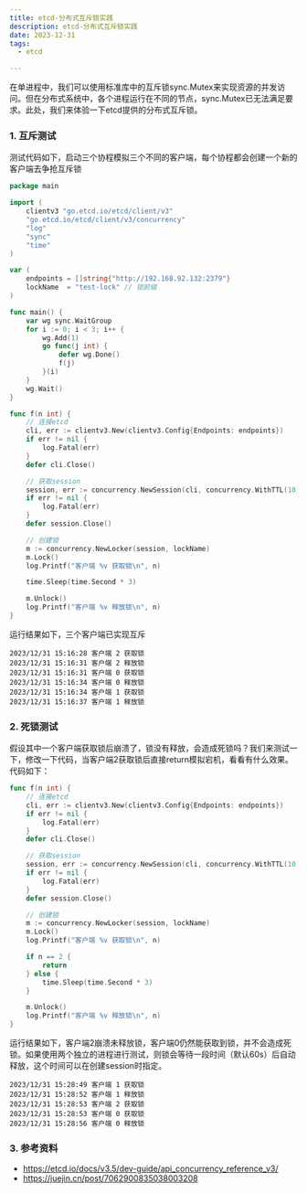 ```yaml
---
title: etcd-分布式互斥锁实践
description: etcd-分布式互斥锁实践
date: 2023-12-31
tags:
  - etcd

---
```


在单进程中，我们可以使用标准库中的互斥锁sync.Mutex来实现资源的并发访问。但在分布式系统中，各个进程运行在不同的节点，sync.Mutex已无法满足要求。此处，我们来体验一下etcd提供的分布式互斥锁。

### 1. 互斥测试

测试代码如下，启动三个协程模拟三个不同的客户端，每个协程都会创建一个新的客户端去争抢互斥锁



```go
package main

import (
	clientv3 "go.etcd.io/etcd/client/v3"
	"go.etcd.io/etcd/client/v3/concurrency"
	"log"
	"sync"
	"time"
)

var (
	endpoints = []string{"http://192.168.92.132:2379"}
	lockName  = "test-lock" // 锁前缀
)

func main() {
	var wg sync.WaitGroup
	for i := 0; i < 3; i++ {
		wg.Add(1)
		go func(j int) {
			defer wg.Done()
			f(j)
		}(i)
	}
	wg.Wait()
}

func f(n int) {
	// 连接etcd
	cli, err := clientv3.New(clientv3.Config{Endpoints: endpoints})
	if err != nil {
		log.Fatal(err)
	}
	defer cli.Close()

	// 获取session
	session, err := concurrency.NewSession(cli, concurrency.WithTTL(10))
	if err != nil {
		log.Fatal(err)
	}
	defer session.Close()

	// 创建锁
	m := concurrency.NewLocker(session, lockName)
	m.Lock()
	log.Printf("客户端 %v 获取锁\n", n)

	time.Sleep(time.Second * 3)

	m.Unlock()
	log.Printf("客户端 %v 释放锁\n", n)
}
```



运行结果如下，三个客户端已实现互斥

```
2023/12/31 15:16:28 客户端 2 获取锁
2023/12/31 15:16:31 客户端 2 释放锁
2023/12/31 15:16:31 客户端 0 获取锁
2023/12/31 15:16:34 客户端 0 释放锁
2023/12/31 15:16:34 客户端 1 获取锁
2023/12/31 15:16:37 客户端 1 释放锁
```

### 2. 死锁测试

假设其中一个客户端获取锁后崩溃了，锁没有释放，会造成死锁吗？我们来测试一下，修改一下代码，当客户端2获取锁后直接return模拟宕机，看看有什么效果。代码如下：

```go
func f(n int) {
	// 连接etcd
	cli, err := clientv3.New(clientv3.Config{Endpoints: endpoints})
	if err != nil {
		log.Fatal(err)
	}
	defer cli.Close()

	// 获取session
	session, err := concurrency.NewSession(cli, concurrency.WithTTL(10))
	if err != nil {
		log.Fatal(err)
	}
	defer session.Close()

	// 创建锁
	m := concurrency.NewLocker(session, lockName)
	m.Lock()
	log.Printf("客户端 %v 获取锁\n", n)

	if n == 2 {
		return
	} else {
		time.Sleep(time.Second * 3)
	}

	m.Unlock()
	log.Printf("客户端 %v 释放锁\n", n)
}
```



运行结果如下，客户端2崩溃未释放锁，客户端0仍然能获取到锁，并不会造成死锁。如果使用两个独立的进程进行测试，则锁会等待一段时间（默认60s）后自动释放，这个时间可以在创建session时指定。

```
2023/12/31 15:28:49 客户端 1 获取锁
2023/12/31 15:28:52 客户端 1 释放锁
2023/12/31 15:28:53 客户端 2 获取锁
2023/12/31 15:28:53 客户端 0 获取锁
2023/12/31 15:28:56 客户端 0 释放锁
```



### 3. 参考资料

- https://etcd.io/docs/v3.5/dev-guide/api_concurrency_reference_v3/
- https://juejin.cn/post/7062900835038003208

